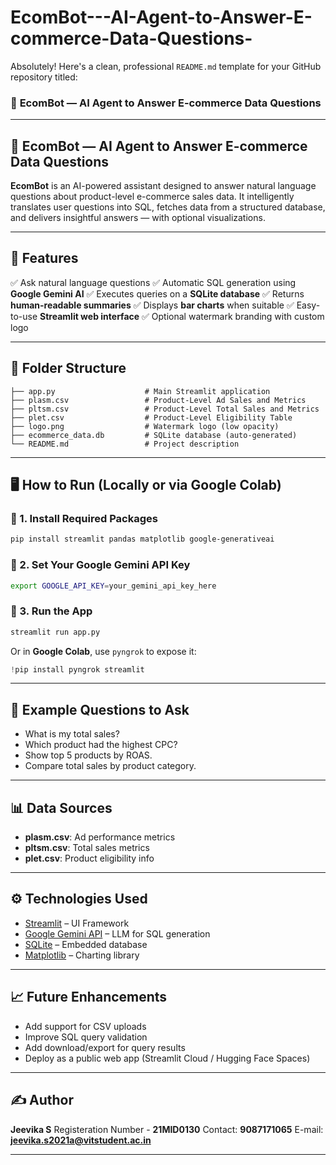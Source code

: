 # EcomBot---AI-Agent-to-Answer-E-commerce-Data-Questions-
Absolutely! Here's a clean, professional `README.md` template for your GitHub repository titled:

### 🚀 **EcomBot — AI Agent to Answer E-commerce Data Questions**

---

## 🧠 EcomBot — AI Agent to Answer E-commerce Data Questions

**EcomBot** is an AI-powered assistant designed to answer natural language questions about product-level e-commerce sales data. It intelligently translates user questions into SQL, fetches data from a structured database, and delivers insightful answers — with optional visualizations.

---

## 📌 Features

✅ Ask natural language questions
✅ Automatic SQL generation using **Google Gemini AI**
✅ Executes queries on a **SQLite database**
✅ Returns **human-readable summaries**
✅ Displays **bar charts** when suitable
✅ Easy-to-use **Streamlit web interface**
✅ Optional watermark branding with custom logo

---

## 📂 Folder Structure

```
├── app.py                    # Main Streamlit application
├── plasm.csv                 # Product-Level Ad Sales and Metrics
├── pltsm.csv                 # Product-Level Total Sales and Metrics
├── plet.csv                  # Product-Level Eligibility Table
├── logo.png                  # Watermark logo (low opacity)
├── ecommerce_data.db         # SQLite database (auto-generated)
└── README.md                 # Project description
```

---

## 🖥️ How to Run (Locally or via Google Colab)

### 🔧 1. Install Required Packages

```bash
pip install streamlit pandas matplotlib google-generativeai
```

### 🔧 2. Set Your Google Gemini API Key

```bash
export GOOGLE_API_KEY=your_gemini_api_key_here
```

### 🔧 3. Run the App

```bash
streamlit run app.py
```

Or in **Google Colab**, use `pyngrok` to expose it:

```python
!pip install pyngrok streamlit
```



---

## 🤖 Example Questions to Ask

* What is my total sales?
* Which product had the highest CPC?
* Show top 5 products by ROAS.
* Compare total sales by product category.

---

## 📊 Data Sources

* **plasm.csv**: Ad performance metrics
* **pltsm.csv**: Total sales metrics
* **plet.csv**: Product eligibility info

---

## ⚙️ Technologies Used

* [Streamlit](https://streamlit.io/) – UI Framework
* [Google Gemini API](https://aistudio.google.com/app/apikey) – LLM for SQL generation
* [SQLite](https://www.sqlite.org/index.html) – Embedded database
* [Matplotlib](https://matplotlib.org/) – Charting library

---

## 📈 Future Enhancements

* Add support for CSV uploads
* Improve SQL query validation
* Add download/export for query results
* Deploy as a public web app (Streamlit Cloud / Hugging Face Spaces)

---

## ✍️ Author

**Jeevika S**
Registeration Number - **21MID0130**
Contact: **9087171065**
E-mail: **jeevika.s2021a@vitstudent.ac.in**

---


